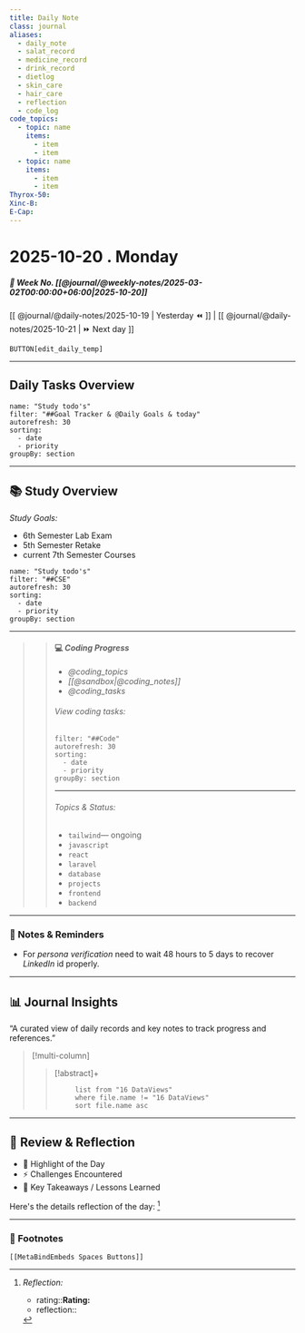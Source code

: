 ```yaml
---
title: Daily Note
class: journal
aliases:
  - daily_note
  - salat_record
  - medicine_record
  - drink_record
  - dietlog
  - skin_care
  - hair_care
  - reflection
  - code_log
code_topics:
  - topic: name
    items:
      - item
      - item
  - topic: name
    items:
      - item
      - item
Thyrox-50:
Xinc-B:
E-Cap:
---
```


# 2025-10-20 . Monday

##### 📅 Week No. [[@journal/@weekly-notes/2025-03-02T00:00:00+06:00|2025-10-20]]  

[[ @journal/@daily-notes/2025-10-19 | Yesterday ⏪ ]] | [[ @journal/@daily-notes/2025-10-21 | ⏩ Next day ]]
 
 `BUTTON[edit_daily_temp]`

---

## Daily Tasks Overview

```todoist
name: "Study todo's"
filter: "##Goal Tracker & @Daily Goals & today"
autorefresh: 30
sorting:
  - date
  - priority
groupBy: section
```

---

## 📚 Study Overview

_Study Goals:_

- 6th Semester Lab Exam
- 5th  Semester Retake
- current 7th Semester Courses

```todoist
name: "Study todo's"
filter: "##CSE"
autorefresh: 30
sorting:
  - date
  - priority
groupBy: section
```

---

>> #### 💻 _Coding Progress_
>> - _@coding_topics_
>> - _[[@sandbox|@coding_notes]]_
>> - _@coding_tasks_
>>
>> ###### View coding tasks:
>> ```todoist
>> filter: "##Code"
>> autorefresh: 30
>> sorting:
>>   - date
>>   - priority
>> groupBy: section
>> ```
>> ---
>> ###### Topics & Status:
>>  - `tailwind`— ongoing 
>>  - `javascript`
>>  - `react`
>>  - `laravel`
>>  - `database`
>>  - `projects`
>>  - `frontend`
>>  - `backend`

---

### 📌 Notes & Reminders

- For _persona verification_ need to wait 48 hours to 5 days to recover _LinkedIn_ id properly.


---

## 📊 Journal Insights

“A curated view of daily records and key notes to track progress and references.”

> [!multi-column]
> 
>> [!abstract]+
>> ```dataview
>>  	list from "16 DataViews"
>>   	where file.name != "16 DataViews"
>>    	sort file.name asc
>>  ```


---

##  💭 Review & Reflection

- 🌟 Highlight of the Day  
- ⚡ Challenges Encountered  
- 📌 Key Takeaways / Lessons Learned  

Here's the details reflection of the day: [^8]

---

### 🔖 Footnotes

[^1]: Pray 5 times salats daily with consistency.
	
	_today's salat record:_
	- tahajjut::false
	- fajr::false
	- dhuhr::false
	- asr::false
	- maghrib::false
	- isha::false
	- kaja::

[^2]: **🍽 Meals & Snacks**
	- breakfast::
	- snacks::
	- lunch::
	- dinner::
	- dinner_by_7::true
	- sugar-free::true
	- junk-free::true
	
	**⏰ Diet Rules**
	- Roti ≤ 2 pieces
	- Rice ≤ 1 bowl
	
	#diet 

[^3]: **Medicine Checklist**	
	- সকালে খালি পেটে `Thyrox 50`
	- সকালে খাবারের পর `E-cap` & `xinc B`
	- রাতে খাবারের পর `E-cap` & `xinc B`
	
	#medicine

[^4]: _Exercise list for Lower Body Fat_
	
	- Air Squat    
	- Front and Back Lunge    
	- Donkey Kick    
	- Fire Hydrant Pulse    
	- Outer Leg Lift    
	- Inner Leg Lift    
	- Side Lunge    
	- Curtsy Lunge    
	- Sumo Squat Hold / Sumo Squat Pulses    
	- Leg Rainbow    
	- Leg Split    
	- Standing Leg Raise
	
	#exercise 

[^5]: _Daily Chores:_
	
	```todoist
	filter: "##Chores"
	autorefresh: 30
	sorting:  
	  - date
	  - priority
	groupBy: section
	```

[^6]: ##### 7 Day Skin Care:
	
	1.  **Saturday – Brightening & Tan Removal** 
		- besan + orange peel powder + turmeric + lemon juice (yogurt optional)
	2. **Sunday – Skip Day**    
	3. **Monday – Soothing & Repair** 
		- cucumber/potato juice + beetroot powder + oatmeal
	4. **Tuesday – Skip Day**    
	5. **Wednesday – Exfoliation + Healing** 
		- **Step1**: oatmeal scrub
		- **Step2**: besan + multani mitti + turmeric + yogurt + tomato/potato juice
	6. **Thursday – Skip Day**    
	7. **Friday – Anti-Aging & Glow** 
		- beetroot powder + besan + honey/yogurt/milk
	
	#skin_care 

[^7]: ##### 7 Day Hair Care:
			
	1. **Saturday – Protein & Shine Pack**    
		  - whole egg + yogurt + fenugreek paste/powder (soaked overnight), wash with mild shampoo        
	2. **Sunday – Oiling / Light Nourishment**    
		  - rosemary oil (warm slightly), massage 10 mins, leave 1–2 hrs or overnight        
	3. **Monday – Skip / Rest Day**    
	4. **Tuesday – Herbal Growth Pack**    
		  - curry leaf powder + hibiscus leaves/henna + beetroot powder, mix with yogurt or water, wash with mild shampoo 
	5. **Wednesday – Skip / Rest Day**    
	6. **Thursday – Growth Booster Pack**    
		  - flaxseed gel + onion juice, rinse with plain water (no shampoo)        
	7. **Friday – Oiling / Light Nourishment**    
		  - rosemary oil (warm slightly), massage 10 mins, leave 1–2 hrs or overnight
	
	#hair_care 

[^8]: _Reflection:_
	
	- rating::**Rating:**  
	- reflection::


```meta-bind-embed
[[MetaBindEmbeds Spaces Buttons]]
```

